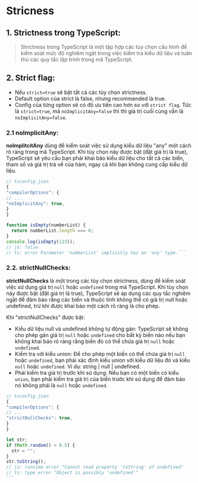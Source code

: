 # Stricness

## 1. Strictness trong TypeScript:

> Strictness trong TypeScript là một tập hợp các tùy chọn cấu hình để kiểm soát mức độ nghiêm ngặt trong việc kiểm tra kiểu dữ liệu và tuân thủ các quy tắc lập trình trong mã TypeScript.

## 2. Strict flag:

- Nếu `strict=true` sẽ bật tất cả các tùy chọn strictness.
- Default option của strict là false, nhưng recommended là true.
- Config của từng option sẽ có độ ưu tiên cao hơn so với `strict flag`. Tức là `strict=true`, mà `noImplicitAny=false` thì thì giá trị cuối cùng vẫn là `noImplicitAny=false`.

### 2.1 noImplicitAny:

**noImplitcitAny** dùng để kiểm soát việc sử dụng kiểu dữ liệu "any" một cách rõ ràng trong mã TypeScript. Khi tùy chọn này được bật (đặt giá trị là true), TypeScript sẽ yêu cầu bạn phải khai báo kiểu dữ liệu cho tất cả các biến, tham số và giá trị trả về của hàm, ngay cả khi bạn không cung cấp kiểu dữ liệu.

```ts
// tsconfig.json
{
"compilerOptions": {
// ...
"noImplicitAny": true,
}
}
```

````ts
function isEmpty(numberList) {
  return numberList.length === 0;
}
console.log(isEmpty(123));
// js: false
// ts: error Parameter 'numberList' implicitly has an 'any' type.```
````

### 2.2. strictNullChecks:

**strictNullChecks** là một trong các tùy chọn strictness, dùng để kiểm soát việc sử dụng giá trị `null` hoặc `undefined` trong mã TypeScript. Khi tùy chọn này được bật (đặt giá trị là true), TypeScript sẽ áp dụng các quy tắc nghiêm ngặt để đảm bảo rằng các biến và thuộc tính không thể có giá trị null hoặc undefined, trừ khi được khai báo một cách rõ ràng là cho phép.

Khi "strictNullChecks" được bật:

- Kiểu dữ liệu null và undefined không tự động gán: TypeScript sẽ không cho phép gán giá trị `null` hoặc `undefined` cho bất kỳ biến nào nếu bạn không khai báo rõ ràng rằng biến đó có thể chứa giá trị `null` hoặc `undefined`.
- Kiểm tra với kiểu union: Để cho phép một biến có thể chứa giá trị `null` hoặc `undefined`, bạn phải xác định kiểu union với kiểu dữ liệu đó và kiểu `null` hoặc `undefined`. Ví dụ: string | null | undefined.
- Phải kiểm tra giá trị trước khi sử dụng: Nếu bạn có một biến có kiểu `union`, bạn phải kiểm tra giá trị của biến trước khi sử dụng để đảm bảo nó không phải là `null` hoặc `undefined`.

```ts
// tsconfig.json
{
"compilerOptions": {
// ...
"strictNullChecks": true,
}
}
```

````ts
let str;
if (Math.random() > 0.5) {
  str = "";
}
str.toString();
// js: runtime error "Cannot read property 'toString' of undefined"
// ts: type error "Object is possibly 'undefined'"
```
````

